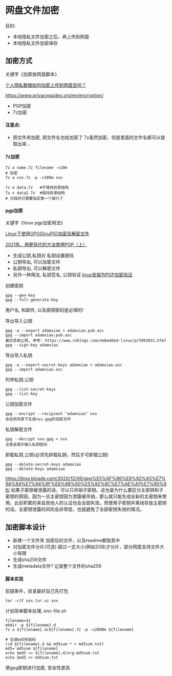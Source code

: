 # 网盘文件加密

目的:
- 本地隐私文件加密之后，再上传到网盘
- 本地隐私文件加密保存

## 加密方式

关键字《加密放网盘脚本》

[个人隐私数据如何加密上传到网盘空间？](https://www.v2ex.com/t/845121)

https://www.privacyguides.org/en/encryption/

- PGP加密
- 7z加密

#### 注意点:

- 把文件夹加密, 把文件名也给加密了
  7z虽然加密，但是里面的文件名都可以提取出来...

#### 7z加密

```
7z a name.7z filename -v10m
# 加密
7z a xxx.7z -p -v100m xxx

7z e data.7z   #不保持目录结构
7z x data2.7z  #保持目录结构
# 分段的只需要指定第一个就行了
```

#### pgp加密

关键字《linux pgp加密用法》

[Linux下使用GPG(GnuPG)加密及解密文件](https://blog.csdn.net/qq_39778226/article/details/90901581)

[2021年，用更现代的方法使用PGP（上）](https://zhuanlan.zhihu.com/p/344198727)

- 生成公钥,私钥对
  私钥设置密码
- 公钥导出, 可以加密文件
- 私钥导出, 可以解密文件
- 另外一种用法, 私钥签名, 公钥验证
  [linux安装包PGP加密验证](https://blog.csdn.net/qpeity/article/details/113773152)

创建密钥
```
gpg --gen-key
gpg --full-generate-key
```
用户名, 和邮件, 以及密钥密码是必填的!

导出导入公钥
```
gpg -a --export adamxiao > adamxiao.pub.asc
gpg --import adamxiao.pub.asc
最后签收公钥, 参考: https://www.cnblogs.com/embedded-linux/p/5903831.html
gpg --sign-key adamxiao
```

导出导入私钥
```
gpg -a --export-secret-keys adamxiao > adamxiao.asc
gpg --import adamxiao.asc
```

列举私钥,公钥
```
gpg --list-secret-keys
gpg --list-key
```

公钥加密文件
```
gpg --encrypt --recipient "adamxiao" xxx
会在同目录下生成xxx.gpg的加密文件
```

私钥解密文件
```
gpg --decrypt xxx.gpg > xxx
注意会提示输入私钥密码
```

卸载私钥,公钥(必须先卸载私钥，然后才可卸载公钥)
```
gpg --delete-secret-keys adamxiao
gpg --delete-keys adamxiao
```

https://blog.bloade.com/2020/12/06/gpg%E5%AF%86%E9%92%A5%E7%9A%84%E7%94%9F%E6%88%90%E5%92%8C%E7%AE%A1%E7%90%86/
如果子密钥被泄露的话，可以只吊销子密钥。这也是为什么要区分主密钥和子密钥的原因，因为一旦主密钥因为泄露被吊销，那么就只能生成全新的主密钥来使用，此前积累的来自其他人的认证也会全部失效。而使用子密钥并离线存放主密钥的话，主密钥泄露的风险会非常低，也就避免了全部密钥失效的情况。

## 加密脚本设计

- 新建一个文件夹
  加密后的文件，以及readme都放其中
- 对加密文件分片(可选)
  超过一定大小(例如2GB)才分片，部分网盘支持文件大小有限
- 生成sha256文件
- 生成metadata文件?
  记录整个文件的sha256

#### 脚本实现

前提条件，目录最好自己先打包
```
tar -cJf xxx.tar.xz xxx
```

计划简单脚本处理, enc-file.sh
```
filename=$1
mkdir -p ${filename}.d
7z a ${filename}.d/${filename}.7z -p -v2000m ${filename}

# 生成md5校验码
(cd ${filename}.d && md5sum * > md5sum.txt)
md5=`md5sum ${filename}`
echo $md5 >> ${filename}.d/org-md5sum.txt
echo $md5 >> md5sum.txt
```

使gpg密钥进行加密, 安全性更高
